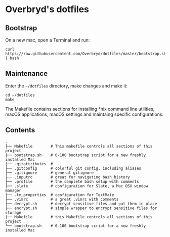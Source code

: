 # Overbryd's dotfiles

## Bootstrap

On a new mac, open a Terminal and run:

    curl https://raw.githubusercontent.com/Overbryd/dotfiles/master/bootstrap.sh | bash

## Maintenance

Enter the `~/dotfiles` directory, make changes and make it:

    cd ~/dotfiles
    make

The Makefile contains sections for installing \*nix command line utilities, macOS applications, macOS settings and maintaing specific configurations.

## Contents

    .
    ├── Makefile        # This makefile controls all sections of this project
    ├── bootstrap.sh    # 0-100 bootstrap script for a new freshly installed Mac
    ├── .gitattributes  # 
    ├── .gitconfig      # colorful git config, including aliases
    ├── .gitignore      # general gitignore
    ├── .inputrc        # great for navigating bash history
    ├── .profile        # the complete bash setup with comments
    ├── .slate          # configuration for Slate, a Mac OSX window manager
    ├── .tm_properties  # configuration for TextMate
    ├── .vimrc          # a great .vimrc with comments
    ├── decrypt.sh      # decrypt sensitive files and put them in place
    ├── encrypt.sh      # simple wrapper to encrypt sensitive files for storage
    ├── Makefile        # this Makefile controls all sections of this project
    └── bootstrap.sh    # 0-100 bootstrap script for a new freshly installed Mac    

